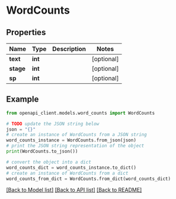 # WordCounts


## Properties

Name | Type | Description | Notes
------------ | ------------- | ------------- | -------------
**text** | **int** |  | [optional] 
**stage** | **int** |  | [optional] 
**sp** | **int** |  | [optional] 

## Example

```python
from openapi_client.models.word_counts import WordCounts

# TODO update the JSON string below
json = "{}"
# create an instance of WordCounts from a JSON string
word_counts_instance = WordCounts.from_json(json)
# print the JSON string representation of the object
print(WordCounts.to_json())

# convert the object into a dict
word_counts_dict = word_counts_instance.to_dict()
# create an instance of WordCounts from a dict
word_counts_from_dict = WordCounts.from_dict(word_counts_dict)
```
[[Back to Model list]](../README.md#documentation-for-models) [[Back to API list]](../README.md#documentation-for-api-endpoints) [[Back to README]](../README.md)


